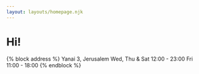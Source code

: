 ```yaml
---
layout: layouts/homepage.njk
---
```


# Hi!

{% block address %}
<span class="homepage-content-address-line">Yanai 3, Jerusalem</span>
<span class="homepage-content-address-line">Wed, Thu & Sat 12:00 - 23:00</span>
<span class="homepage-content-address-line">Fri 11:00 - 18:00</span>
{% endblock %}
